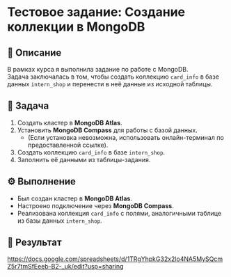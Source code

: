 # Тестовое задание: Создание коллекции в MongoDB

## 📌 Описание
В рамках курса я выполнила задание по работе с MongoDB.  
Задача заключалась в том, чтобы создать коллекцию `card_info` в базе данных `intern_shop` и перенести в неё данные из исходной таблицы.

## 📝 Задача
1. Создать кластер в **MongoDB Atlas**.  
2. Установить **MongoDB Compass** для работы с базой данных.  
   - (Если установка невозможна, использовать онлайн-терминал по предоставленной ссылке).  
3. Создать коллекцию `card_info` в базе `intern_shop`.  
4. Заполнить её данными из таблицы-задания.  

## ⚙️ Выполнение
- Был создан кластер в **MongoDB Atlas**.  
- Настроено подключение через **MongoDB Compass**.  
- Реализована коллекция `card_info` с полями, аналогичными таблице из базы данных `intern_shop`.  

## 📎 Результат
https://docs.google.com/spreadsheets/d/1TRgYhpkG32x2lo4NA5MySQcmZ5r7tmSfEeeb-B2-_uk/edit?usp=sharing
